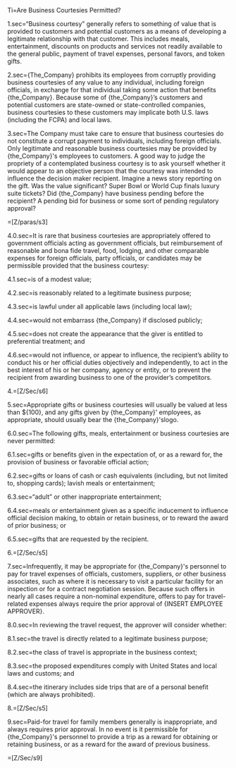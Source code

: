 
Ti=Are Business Courtesies Permitted?

1.sec=“Business courtesy” generally refers to something of value that is provided to customers and potential customers as a means of developing a legitimate relationship with that customer.  This includes meals, entertainment, discounts on products and services not readily available to the general public, payment of travel expenses, personal favors, and token gifts.  

2.sec={The_Company} prohibits its employees from corruptly providing business courtesies of any value to any individual, including foreign officials, in exchange for that individual taking some action that benefits {the_Company}.  Because some of {the_Company}’s customers and potential customers are state-owned or state-controlled companies, business courtesies to these customers may implicate both U.S. laws (including the FCPA) and local laws.

3.sec=The Company must take care to ensure that business courtesies do not constitute a corrupt payment to individuals, including foreign officials.  Only legitimate and reasonable business courtesies may be provided by {the_Company}'s employees to customers.  A good way to judge the propriety of a contemplated business courtesy is to ask yourself whether it would appear to an objective person that the courtesy was intended to influence the decision maker recipient.  Imagine a news story reporting on the gift.  Was the value significant?  Super Bowl or World Cup finals luxury suite tickets?  Did {the_Company} have business pending before the recipient?  A pending bid for business or some sort of pending regulatory approval? 

=[Z/paras/s3]

4.0.sec=It is rare that business courtesies are appropriately offered to government officials acting as government officials, but reimbursement of reasonable and bona fide travel, food, lodging, and other comparable expenses for foreign officials, party officials, or candidates may be permissible provided that the business courtesy:

4.1.sec=is of a modest value;

4.2.sec=is reasonably related to a legitimate business purpose;

4.3.sec=is lawful under all applicable laws (including local law);

4.4.sec=would not embarrass {the_Company} if disclosed publicly;

4.5.sec=does not create the appearance that the giver is entitled to preferential treatment; and

4.6.sec=would not influence, or appear to influence, the recipient’s ability to conduct his or her official duties objectively and independently, to act in the best interest of his or her company, agency or entity, or to prevent the recipient from awarding business to one of the provider’s competitors.

4.=[Z/Sec/s6]

5.sec=Appropriate gifts or business courtesies will usually be valued at less than ${100}, and any gifts given by {the_Company}' employees, as appropriate, should usually bear the {the_Company}'slogo.

6.0.sec=The following gifts, meals, entertainment or business courtesies are never permitted:

6.1.sec=gifts or benefits given in the expectation of, or as a reward for, the provision of business or favorable official action;

6.2.sec=gifts or loans of cash or cash equivalents (including, but not limited to, shopping cards); 
lavish meals or entertainment;

6.3.sec=“adult” or other inappropriate entertainment;

6.4.sec=meals or entertainment given as a specific inducement to influence official decision making, to obtain or retain business, or to reward the award of prior business; or

6.5.sec=gifts that are requested by the recipient.

6.=[Z/Sec/s5]

7.sec=Infrequently, it may be appropriate for {the_Company}'s personnel to pay for travel expenses of officials, customers, suppliers, or other business associates, such as where it is necessary to visit a particular facility for an inspection or for a contract negotiation session.  Because such offers in nearly all cases require a non-nominal expenditure, offers to pay for travel-related expenses always require the prior approval of {INSERT EMPLOYEE APPROVER}.

8.0.sec=In reviewing the travel request, the approver will consider whether: 

8.1.sec=the travel is directly related to a legitimate business purpose;

8.2.sec=the class of travel is appropriate in the business context;

8.3.sec=the proposed expenditures comply with United States and local laws and customs; and

8.4.sec=the itinerary includes side trips that are of a personal benefit (which are always prohibited).

8.=[Z/Sec/s5]

9.sec=Paid-for travel for family members generally is inappropriate, and always requires prior approval.  In no event is it permissible for {the_Company}'s personnel to provide a trip as a reward for obtaining or retaining business, or as a reward for the award of previous business.

=[Z/Sec/s9]

